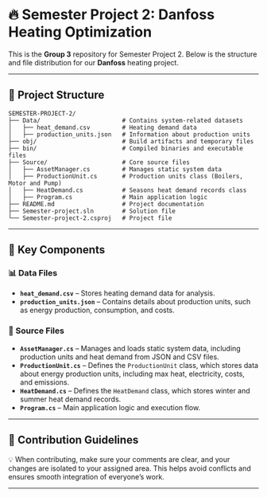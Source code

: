 # 🔥 Semester Project 2: **Danfoss** Heating Optimization  

This is the **Group 3** repository for Semester Project 2. Below is the structure and file distribution for our **Danfoss** heating project.  

---

## 📁 **Project Structure**  
```plaintext
SEMESTER-PROJECT-2/
├── Data/                       # Contains system-related datasets
│   ├── heat_demand.csv         # Heating demand data
│   ├── production_units.json   # Information about production units
├── obj/                        # Build artifacts and temporary files
├── bin/                        # Compiled binaries and executable files
├── Source/                     # Core source files
│   ├── AssetManager.cs         # Manages static system data
│   ├── ProductionUnit.cs       # Production units class (Boilers, Motor and Pump)
│   ├── HeatDemand.cs           # Seasons heat demand records class
│   ├── Program.cs              # Main application logic
├── README.md                   # Project documentation
├── Semester-project.sln        # Solution file
└── Semester-project-2.csproj   # Project file
```

---

## 📜 **Key Components**  

### **📊 Data Files**  
- **`heat_demand.csv`** – Stores heating demand data for analysis.  
- **`production_units.json`** – Contains details about production units, such as energy production, consumption, and costs.  

### 🔧 Source Files  
- **`AssetManager.cs`** – Manages and loads static system data, including production units and heat demand from JSON and CSV files.  
- **`ProductionUnit.cs`** – Defines the `ProductionUnit` class, which stores data about energy production units, including max heat, electricity, costs, and emissions.  
- **`HeatDemand.cs`** – Defines the `HeatDemand` class, which stores winter and summer heat demand records.  
- **`Program.cs`** – Main application logic and execution flow.  

---

## 🚀 **Contribution Guidelines**  
💡 When contributing, make sure your comments are clear, and your changes are isolated to your assigned area. This helps avoid conflicts and ensures smooth integration of everyone’s work.  

---
